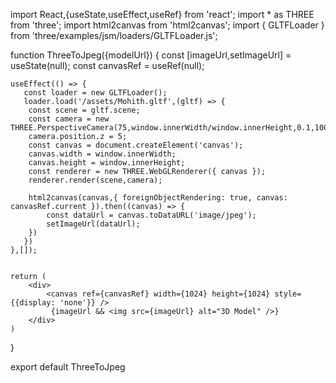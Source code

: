 import React,{useState,useEffect,useRef} from 'react';
import * as THREE from 'three';
import html2canvas from 'html2canvas';
import { GLTFLoader } from 'three/examples/jsm/loaders/GLTFLoader.js';



function ThreeToJpeg({modelUrl}) {
    const [imageUrl,setImageUrl] = useState(null);
    const canvasRef = useRef(null);

    useEffect(() => {
       const loader = new GLTFLoader();
       loader.load('/assets/Mohith.gltf',(gltf) => {
        const scene = gltf.scene;
        const camera = new THREE.PerspectiveCamera(75,window.innerWidth/window.innerHeight,0.1,1000);
        camera.position.z = 5;
        const canvas = document.createElement('canvas');
        canvas.width = window.innerWidth;
        canvas.height = window.innerHeight;
        const renderer = new THREE.WebGLRenderer({ canvas });
        renderer.render(scene,camera);

        html2canvas(canvas,{ foreignObjectRendering: true, canvas: canvasRef.current }).then((canvas) => {
            const dataUrl = canvas.toDataURL('image/jpeg');
            setImageUrl(dataUrl);
        })
       })
    },[]);


    return (
        <div>
            <canvas ref={canvasRef} width={1024} height={1024} style={{display: 'none'}} /> 
             {imageUrl && <img src={imageUrl} alt="3D Model" />}
        </div>
    )


}

export default ThreeToJpeg
